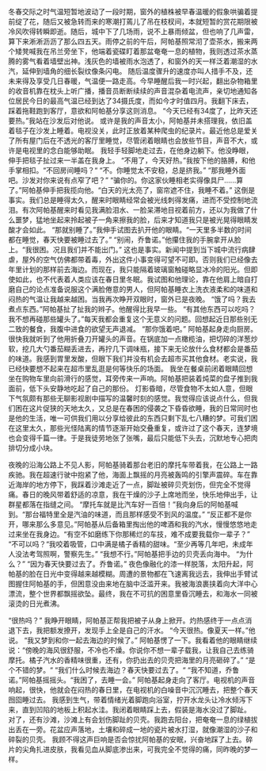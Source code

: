 冬春交际之时气温短暂地波动了一段时期，窗外的植株被早春温暖的假象哄骗着提前绽了花，随后又被急转而来的寒潮打蔫儿了吊在枝杈间，本就短暂的赏花期限被冷风吹得转瞬即逝。随后，城中下了几场雨，说不上暴雨倾盆，但也响了几声雷，算下来淅淅沥沥了那么四五天。雨停之前的午后，阿帕基照常沏了壶茶水，搬来两个矮凳喊我在吊兰旁坐下，他端着瓷碟盯着那盆奄奄一息的植物，我则透过茶水蒸腾的雾气看着墙壁出神。浅灰色的墙被雨水泡透了，和窗外的天一样泛着潮湿的水汽，延伸到墙角的细长裂纹像条闪电。
随后温度骤升的速度亦叫人措手不及，还未来得及享受几日春暖，气温便一路走高。今早睡醒后我一时兴起，翻出杂物箱里的收音机靠在枕头上听广播，播音员断断续续的声音混杂着电流声，亲切地通知各位居民今日的最高气温已经到达了34摄氏度，而如今才时值四月。我翻下床去，踩着拖鞋跑到客厅，意欲和阿帕基分享这则消息。
“今天已经有34度了，比昨天还要热。”我站在沙发后对他说。
或许是我的声音太小，阿帕基并未搭理我，依旧盖着毯子在沙发上睡着。电视没关，此时正放着某种爬虫的纪录片。最近他总是爱关了所有屋门后在不透光的客厅里睡觉，尽管闭着眼睛也会放些节目，声音不大，或许是电视里的念白能够助眠。
我轻手轻脚地走过去，在他身边躺下。他没睁眼，伸手把毯子扯过来一半盖在我身上。
“不用了，今天好热。”我按下他的胳膊，和他手掌相扣。“不回房间睡吗？“
“不。你睡觉太不安稳，总是挤我。”
“那我睡外面吧。沙发对你来说有点窄了吧？”
“骗你的。你这家伙睡相老实得像具尸......算了。”阿帕基伸手把我揽向他。“白天的光太亮了，窗帘遮不住，我睡不着。”
这倒是事实。我们总是睡得太久，醒来时眼睛经常会被光线刺得发痛，进而不受控制地流泪。有次阿帕基醒来时看见我满脸泪水、一脸呆滞地目视着前方，还以为我做了什么噩梦，猛地坐起来拎起被子一角来擦我的脸，后来才知道我只是被光晃得眼睛发酸才会如此。
“那就别睡了。”我伸手试图去扒开他的眼睛。“一天里多半数的时间都在睡觉，春天快要被睡过去了。”
“别闹，乔鲁诺。”他攥住我的手腕拿开从脸上。“我很困。况且我们并不能出门。”
这也是事实。新闻中提到当下城中流行病肆虐，屋外的空气仿佛都带着毒，外出这件小事变得可望不可即。否则我们已经像去年里计划的那样前去海边。而现在，我只能隔着玻璃窗触碰略显冰冷的阳光。但即使如此，也不代表着人类应该在春日里冬眠。我试图和他理论，靠在他肩上暗自打磨自己的论点准备说服这个满脸倦意的男人，但阿帕基睡衣上洗衣液柔和的味道和闷热的气温让我越来越困。当我再次睁开双眼时，窗外已是夜晚。
“饿了吗？我去煮点东西。”阿帕基扯了扯我的辫子。他醒得比我早一些。
“有其他东西可以吃吗？我不想再碰那些罐头了。”每天我都会重复这个无意义的问题。回想起近日那些别无二致的餐食，我腹中进食的欲望无声退减。
“那你饿着吧。”
阿帕基起身走向厨房。很快我就听到了他用折叠刀开罐头的声音。在锅底加一点橄榄油，把切碎的洋葱炒软，挖几大勺番茄糊丢进去，再拧几下调味瓶，接下来无论放什么食材都会是番茄的味道。我感到胃里发酸，但眼下我们并没有机会去超市买其他食材。老实说，我已经快要想不起来在超市里乱逛是何等快乐的场面。
我坐在餐桌前闭着眼睛回想坐在购物车里向前滑行的感觉，耳旁传来一声响。阿帕基把装着炖菜的盘子推到我面前，低下头安静地吃起了自己的那份。
灯影昏暗，尽管食物不太如人意，但眼下气氛颇有那些无聊影视剧中描写的温馨时刻的感觉。我觉得应该说点什么，但我们困在这片促狭的天地太久，又总是在春困的侵袭之下昏昏欲睡，我的日常同时也是他的生活，唯一可供我们用以分享给彼此的东西只剩下乱七八糟的梦。可我们困在这里太久，那些光怪陆离的情节逐渐开始交叠重复，或许过了这个春天，连梦境也会变得千篇一律。于是我徒劳地张了张嘴，最后只能低下头去，沉默地专心把肉排切分成小块。

夜晚的沿海公路上不见人影，阿帕基骑着那台老旧的摩托车带着我，在公路上一路疾驰。我在超速行驶中抱紧了他，海面上飘摇的月亮被轰鸣的引擎声震碎。车在靠近海岸的地方停下，我踩着沙滩走近了一点，脚趾被碎贝壳划伤，但完全不觉得痛。春日的晚风带着舒适的凉意，我在干燥的沙子上席地而坐，快乐地伸出手，让群星都落在指缝之间。
“摩托车就是比汽车好一百倍！”我向身后的阿帕基喊到。“那台福特里全是汽油的味道，而且那样感受不到风的温度。”
“反正都不是你开，哪来那么多意见。”阿帕基从后备箱里掏出他的啤酒和我的汽水，慢慢悠悠地走过来坐在我身边。“有空不如磨练下你那稀烂的车技，难不成要我载你一辈子？”
“不可以吗？“我咬着吸管，口中满是橘子香精的甜味。“至少再等几年吧，未成年人没法考驾照啊，警察先生。”
“我想不行。”阿帕基把手边的贝壳丢向海中。
“为什么？”
“因为春天快要过去了。乔鲁诺。”
夜色像融化的漆一样脱落，太阳升起，阿帕基的脸在日光中变得越来越模糊。周遭的景物都在飞速离我远去，我伸出手臂试图握住阿帕基的手，但困意没由来地在脑中泛滥开来。我被海浪裹挟着向大洋中心漂流，整个世界都飘摇欲坠。最终，我在不可抗的困意里昏沉睡去，和海水一同被滚烫的日光煮沸。

“很热吗？”
我睁开眼睛，阿帕基正帮我把被子从身上掀开。灼热感终于一点点消退下去，我把额发撩开，发现手上全是自己的汗水。
“今天很热。像夏天一样。”他说。
“我又梦到和你一起去海边的时候了。”
阿帕基愣了一下。我看着他的眼睛继续说：“傍晚的海风很舒服，不冷也不燥。你说你不想一辈子载我，让我自己去练骑摩托。橘子汽水的香精味很重，还有，你扔出去的贝壳把海里的月亮砸碎了。”
“是个不错的梦。“
“我们什么时候去海边？春天快要过去了。“
“我不知道，乔鲁诺。”阿帕基摇摇头。“我困了，去睡一会。”
阿帕基起身走向了客厅。电视机的声音响起，很快，他就会在闷热的春日里，在电视机的白噪音中沉沉睡去，把整个春天囫囵睡过去。
我感到生气，带着情绪光着脚跑向浴室，拧开水龙头让冷水倾泻下来，直到凹陷的地板上积起水洼。我闭着眼睛踩上去，假装是海水没过了脚趾。
对了，还有沙滩，沙滩上有会划伤脚趾的贝壳。我跑去阳台，把奄奄一息的绿植拔出丢在一旁。花盆应声落地，土壤和碎成一地的瓷片被水打湿，就像潮湿的沙子和碎裂的贝壳。
我顾不得这声巨响是否会惊扰阿帕基的安眠，兴奋地踩了上去。碎片的尖角扎进皮肤，我看见血从脚底渗出来，可我完全不觉得的痛，同昨晚的梦一样。